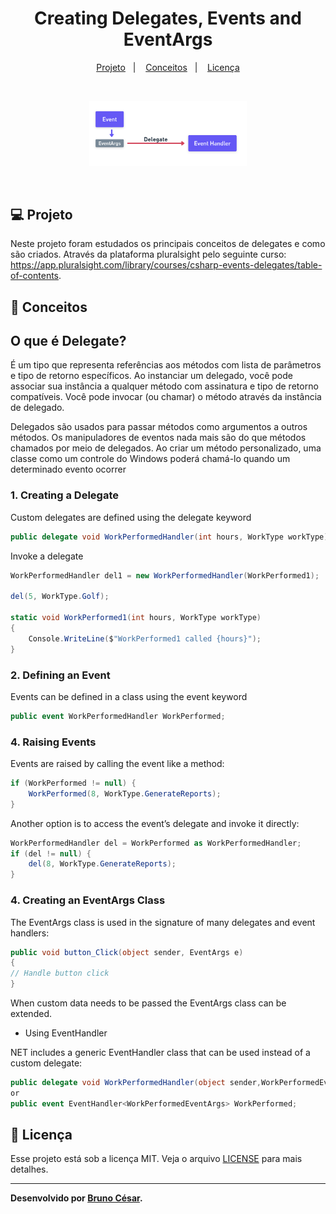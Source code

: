 <h1 align="center">
  <span>Creating Delegates, Events and EventArgs</span>
</h1>

<p align="center">
  <a href="#-projeto">Projeto</a>&nbsp;&nbsp;&nbsp;|&nbsp;&nbsp;&nbsp;
  <a href="#-conceitos">Conceitos</a>&nbsp;&nbsp;&nbsp;|&nbsp;&nbsp;&nbsp;
  <a href="#memo-licença">Licença</a>
</p>

<br>

<p align="center">
  <img alt="layout" src="./images/layout.PNG" width="50%">
</p>

<br>

## 💻 Projeto

Neste projeto foram estudados os principais conceitos de delegates e como são criados. Através da plataforma pluralsight pelo seguinte curso:
https://app.pluralsight.com/library/courses/csharp-events-delegates/table-of-contents.

## 🚀 Conceitos

## O que é Delegate?
É um tipo que representa referências aos métodos com lista de parâmetros e tipo de retorno específicos. Ao instanciar um delegado, você pode associar sua instância a qualquer método com assinatura e tipo de retorno compatíveis. Você pode invocar (ou chamar) o método através da instância de delegado.

Delegados são usados para passar métodos como argumentos a outros métodos. Os manipuladores de eventos nada mais são do que métodos chamados por meio de delegados. Ao criar um método personalizado, uma classe como um controle do Windows poderá chamá-lo quando um determinado evento ocorrer


### 1. Creating a Delegate
Custom delegates are defined using the delegate keyword
```c#
public delegate void WorkPerformedHandler(int hours, WorkType workType);
```

Invoke a delegate
```c#
WorkPerformedHandler del1 = new WorkPerformedHandler(WorkPerformed1);

del(5, WorkType.Golf);

static void WorkPerformed1(int hours, WorkType workType)
{
	Console.WriteLine($"WorkPerformed1 called {hours}");
}
```

### 2. Defining an Event
Events can be defined in a class using the event keyword
```c#
public event WorkPerformedHandler WorkPerformed;
```

### 4. Raising Events
Events are raised by calling the event like a method:
```c#
if (WorkPerformed != null) {
    WorkPerformed(8, WorkType.GenerateReports);
}
```

Another option is to access the event’s delegate and invoke it directly:
```c#
WorkPerformedHandler del = WorkPerformed as WorkPerformedHandler;
if (del != null) {
    del(8, WorkType.GenerateReports);
}
```

### 4. Creating an EventArgs Class
The EventArgs class is used in the signature of many delegates and event handlers:
```c#
public void button_Click(object sender, EventArgs e)
{
// Handle button click
}
```

When custom data needs to be passed the EventArgs class can be extended.

- Using EventHandler<T>

NET includes a generic EventHandler<T> class that can be used instead of a custom delegate:

```c#
public delegate void WorkPerformedHandler(object sender,WorkPerformedEventArgs e); 
or
public event EventHandler<WorkPerformedEventArgs> WorkPerformed;
```


## :memo: Licença

Esse projeto está sob a licença MIT. Veja o arquivo [LICENSE](LICENSE.md) para mais detalhes.

---
**Desenvolvido por [Bruno César](https://github.com/brunocs90).**
